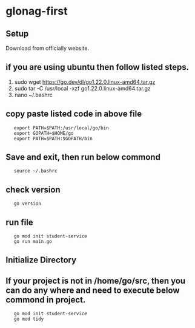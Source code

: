 # glonag-first
## Setup
 Download from officially website.
## if you are using ubuntu then follow listed steps.
 1. sudo wget https://go.dev/dl/go1.22.0.linux-amd64.tar.gz
 2. sudo tar -C /usr/local -xzf go1.22.0.linux-amd64.tar.gz
 3. nano ~/.bashrc
 ## copy paste listed code in above file
       export PATH=$PATH:/usr/local/go/bin
       export GOPATH=$HOME/go 
       export PATH=$PATH:$GOPATH/bin
## Save and exit, then run below commond
       source ~/.bashrc
## check version 
       go version
## run file
       go mod init student-service   
       go run main.go

## Initialize Directory
## If your project is not in /home/go/src, then you can do any where and need to execute below commond in project.
       go mod init student-service
       go mod tidy
